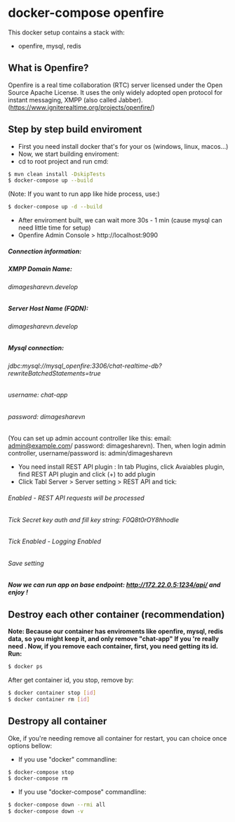 # docker-compose openfire

This docker setup contains a stack with:
* openfire, mysql, redis

## What is Openfire?
Openfire is a real time collaboration (RTC) server licensed under the Open Source Apache License. It uses the only widely adopted open protocol for instant messaging, XMPP (also called Jabber). (https://www.igniterealtime.org/projects/openfire/)

## Step by step build enviroment
* First you need install docker that's for your os (windows, linux, macos...)
* Now, we start building enviroment:
* cd to root project and run cmd:
```bash
$ mvn clean install -DskipTests
$ docker-compose up --build
```
(Note: If you want to run app like hide process, use:)
```bash
$ docker-compose up -d --build
```
* After enviroment built, we can wait more 30s - 1 min (cause mysql can need little time for setup)
* Openfire Admin Console > http://localhost:9090 
##### Connection information: 
##### XMPP Domain Name:	
###### dimagesharevn.develop
##### Server Host Name (FQDN):
###### dimagesharevn.develop
##### Mysql connection: 
###### jdbc:mysql://mysql_openfire:3306/chat-realtime-db?rewriteBatchedStatements=true 
###### username: chat-app
###### password: dimagesharevn
(You can set up admin account controller like this: email: admin@example.com/ password: dimagesharevn). Then, when login admin controller, username/password is: admin/dimagesharevn

* You need install REST API plugin : In tab Plugins, click Avaiables plugin, find REST API plugin and click (+) to add plugin
* Click Tabl Server > Server setting > REST API and tick:
###### Enabled - REST API requests will be processed
###### Tick Secret key auth and fill key string: F0Q8t0rOY8hhodIe
###### Tick Enabled - Logging Enabled
###### Save setting

***Now we can run app on base endpoint: http://172.22.0.5:1234/api/ and enjoy !***
## Destroy each other container (recommendation)
**Note: Because our container has enviroments like openfire, mysql, redis data, so you might keep it, and only remove "chat-app" If you 're really need . Now, if you remove each container, first, you need getting its id. Run:**
```bash
$ docker ps
```
After get container id, you stop, remove by:
```bash
$ docker container stop [id]
$ docker container rm [id]
```

## Destropy all container
Oke, if you're needing remove all container for restart, you can choice once options bellow:
* If you use "docker" commandline:
```bash
$ docker-compose stop
$ docker-compose rm
```
* If you use "docker-compose" commandline:
```bash
$ docker-compose down --rmi all
$ docker-compose down -v